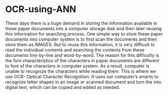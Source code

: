 # OCR-using-ANN
These days there is a huge demand in storing the information available in these paper documents into a computer storage disk and then later reusing this information for searching process.
One simple way to store these paper documents into computer system is to first scan the documents and then store them as IMAGES. But to reuse this information, it is very difficult to read the individual contents and searching the contents from these documents line-by-line and word-by-word. The reason for this difficulty is the font characteristics of the characters in paper documents are different to font of the characters in computer system. As a result, computer is unable to recognize the characters while reading them.
This is where we use OCR- Optical Character Recognition.
It uses our computer’s smarts to recognize letter shapes in an image or scanned document and turn the into digital text, which can be copied and edited as needed. 
